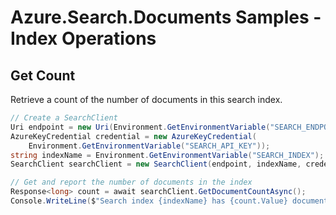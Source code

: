 # Azure.Search.Documents Samples - Index Operations

## Get Count

Retrieve a count of the number of documents in this search index.

```C# Snippet:Azure_Search_Tests_Samples_GetCountAsync
// Create a SearchClient
Uri endpoint = new Uri(Environment.GetEnvironmentVariable("SEARCH_ENDPOINT"));
AzureKeyCredential credential = new AzureKeyCredential(
    Environment.GetEnvironmentVariable("SEARCH_API_KEY"));
string indexName = Environment.GetEnvironmentVariable("SEARCH_INDEX");
SearchClient searchClient = new SearchClient(endpoint, indexName, credential);

// Get and report the number of documents in the index
Response<long> count = await searchClient.GetDocumentCountAsync();
Console.WriteLine($"Search index {indexName} has {count.Value} documents.");
```